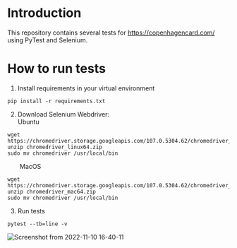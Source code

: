 # Introduction
This repository contains several tests for https://copenhagencard.com/ using PyTest and Selenium.

# How to run tests
1. Install requirements in your virtual environment
```
pip install -r requirements.txt
```
2. Download Selenium Webdriver:\
Ubuntu
```
wget https://chromedriver.storage.googleapis.com/107.0.5304.62/chromedriver_linux64.zip
unzip chromedriver_linux64.zip
sudo mv chromedriver /usr/local/bin
``` 
 &emsp;MacOS
```
wget https://chromedriver.storage.googleapis.com/107.0.5304.62/chromedriver_mac64.zip
unzip chromedriver_mac64.zip
sudo mv chromedriver /usr/local/bin
```
3. Run tests
```
pytest --tb=line -v
```
![Screenshot from 2022-11-10 16-40-11](https://user-images.githubusercontent.com/81771740/201149410-20a27b0e-be26-470b-b25e-7ad1faf23a6a.png)
